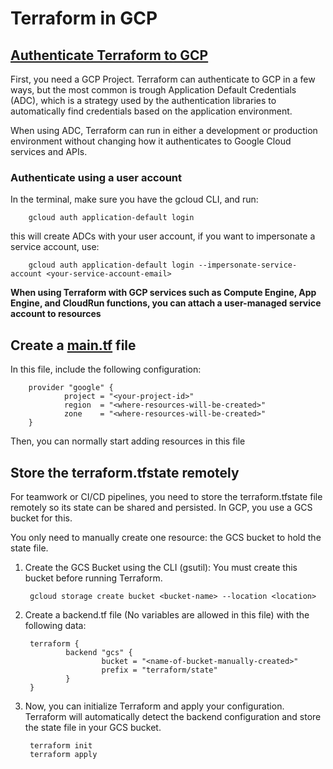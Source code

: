 # Terraform in GCP

## [Authenticate Terraform to GCP](https://cloud.google.com/docs/terraform/authentication)

First, you need a GCP Project. Terraform can authenticate to GCP in a few ways, but the most common is trough Application Default Credentials (ADC), which is a strategy used by the authentication libraries to automatically find credentials based on the application environment.

When using ADC, Terraform can run in either a development or production environment without changing how it authenticates to Google Cloud services and APIs.

### Authenticate using a user account

In the terminal, make sure you have the gcloud CLI, and run:

        gcloud auth application-default login

this will create ADCs with your user account, if you want to impersonate a service account, use:

        gcloud auth application-default login --impersonate-service-account <your-service-account-email>


**When using Terraform with GCP services such as Compute Engine, App Engine, and CloudRun functions, you can attach a user-managed service account to resources**

## Create a [main.tf](https://registry.terraform.io/providers/hashicorp/google/latest/docs/guides/getting_started) file

In this file, include the following configuration:

        provider "google" {
                project = "<your-project-id>"
                region  = "<where-resources-will-be-created>"
                zone    = "<where-resources-will-be-created>"
        }

Then, you can normally start adding resources in this file

## Store the terraform.tfstate remotely

For teamwork or CI/CD pipelines, you need to store the terraform.tfstate file remotely so its state can be shared and persisted. In GCP, you use a GCS bucket for this.

You only need to manually create one resource: the GCS bucket to hold the state file.

1. Create the GCS Bucket using the CLI (gsutil): You must create this bucket before running Terraform.

        gcloud storage create bucket <bucket-name> --location <location>

2. Create a backend.tf file (No variables are allowed in this file) with the following data:

        terraform {
                backend "gcs" {
                        bucket = "<name-of-bucket-manually-created>"
                        prefix = "terraform/state"
                }
        }

3. Now, you can initialize Terraform and apply your configuration. Terraform will automatically detect the backend configuration and store the state file in your GCS bucket.

        terraform init
        terraform apply
